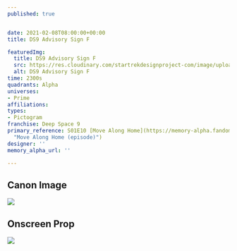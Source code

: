 ```yaml
---
published: true


date: 2021-02-08T08:00:00+00:00
title: DS9 Advisory Sign F

featuredImg:
  title: DS9 Advisory Sign F
  src: https://res.cloudinary.com/startrekdesignproject-com/image/upload/v1612821178/DS9AdvisorySignF.png
  alt: DS9 Advisory Sign F
time: 2300s
quadrants: Alpha
universes:
- Prime
affiliations:
types:
- Pictogram
franchise: Deep Space 9
primary_reference: S01E10 [Move Along Home](https://memory-alpha.fandom.com/wiki/Move_Along_Home_(episode)
  "Move Along Home (episode)")
designer: ''
memory_alpha_url: ''

---
```

## Canon Image

![](https://res.cloudinary.com/startrekdesignproject-com/image/upload/v1612821178/DS9AdvisoryF_DS9-MoveAlongHome.jpg)

## Onscreen Prop

![](https://res.cloudinary.com/startrekdesignproject-com/image/upload/v1612821178/DS9AdvisorySignF_Prop.jpg)